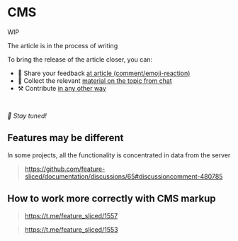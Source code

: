 # CMS

WIP

The article is in the process of writing

To bring the release of the article closer, you can:

* 📢 Share your feedback [at article (comment/emoji-reaction)](https://github.com/feature-sliced/documentation/issues/172)
* 💬 Collect the relevant [material on the topic from chat](https://t.me/feature_sliced)
* ⚒️ Contribute [in any other way](https://github.com/feature-sliced/documentation/blob/master/CONTRIBUTING.md)

<br />

*🍰 Stay tuned!*

## Features may be different[​](#features-may-be-different "Direct link to heading")

In some projects, all the functionality is concentrated in data from the server

> <https://github.com/feature-sliced/documentation/discussions/65#discussioncomment-480785>

## How to work more correctly with CMS markup[​](#how-to-work-more-correctly-with-cms-markup "Direct link to heading")

> <https://t.me/feature_sliced/1557>

> <https://t.me/feature_sliced/1553>
